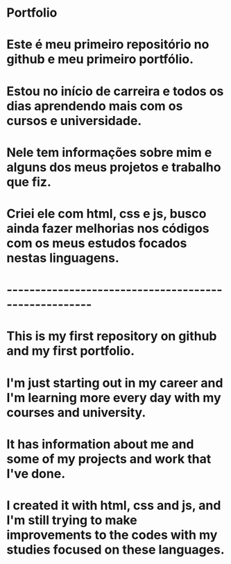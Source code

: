 # Portfolio

# Este é meu primeiro repositório no github e meu primeiro portfólio.
# Estou no início de carreira e todos os dias aprendendo mais com os cursos e universidade.

# Nele tem informações sobre mim e alguns dos meus projetos e trabalho que fiz.

# Criei ele com html, css e js, busco ainda fazer melhorias nos códigos com os meus estudos focados nestas linguagens.

# -----------------------------------------------------

# This is my first repository on github and my first portfolio.
# I'm just starting out in my career and I'm learning more every day with my courses and university.

# It has information about me and some of my projects and work that I've done.

# I created it with html, css and js, and I'm still trying to make improvements to the codes with my studies focused on these languages.
